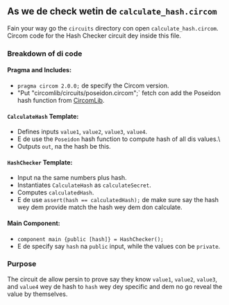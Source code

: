 ## As we de check wetin de `calculate_hash.circom`

Fain your way go the `circuits` directory con open `calculate_hash.circom`. Circom code for the Hash Checker circuit dey inside this file.

### Breakdown of di code

#### Pragma and Includes:

- `pragma circom 2.0.0;` de specify the Circom version.
- "Put "circomlib/circuits/poseidon.circom";\` fetch con add the Poseidon hash function from [CircomLib](https://github.com/iden3/circomlib).

#### `CalculateHash` Template:

- Defines inputs `value1`, `value2`, `value3`, `value4`.
- E de use the `Poseidon` hash function to compute hash of all dis values.\
- Outputs `out`, na the hash be this.

#### `HashChecker` Template:

- Input na the same numbers plus hash.
- Instantiates `CalculateHash` as `calculateSecret`.
- Computes `calculatedHash`.
- E de use `assert(hash == calculatedHash);` de make sure say the hash wey dem provide match the hash wey dem don calculate.

#### Main Component:

- `component main {public [hash]} = HashChecker();`
- E de specify say `hash` na `public` input, while the values con be `private`.

### Purpose

The circuit de allow persin to prove say they know `value1`, `value2`, `value3`, and `value4` wey de hash to `hash` wey dey specific and dem no go reveal the value by themselves.